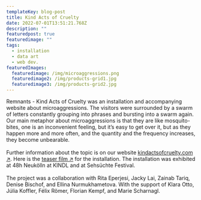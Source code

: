 ```yaml
---
templateKey: blog-post
title: Kind Acts of Cruelty
date: 2022-07-01T13:51:21.768Z
description: ""
featuredpost: true
featuredimage: ""
tags:
  - installation
  - data art
  - web dev.
featuredImages:
  featuredimage: /img/microaggressions.png
  featuredimage2: /img/products-grid1.jpg
  featuredimage3: /img/products-grid2.jpg
---
```

Remnants - Kind Acts of Cruelty was an installation and accompanying website about microaggressions. The visitors were surrounded by a swarm of letters constantly grouping into phrases and bursting into a swarm again. Our main metaphor about microaggressions is that they are like mosquito-bites, one is an inconvenient feeling, but it’s easy to get over it, but as they happen more and more often, and the quantity and the frequency increases, they become unbearable.\
\
Further information about the topic is on our website [kindactsofcruelty.com ↗](https://kindactsofcruelty.com/). Here is the [teaser film ↗](https://vimeo.com/509402966) for the installation. The installation was exhibited at 48h Neukölln at KINDL and at Sehsüchte Festival.\
\
The project was a collaboration with Rita Eperjesi, Jacky Lai, Zainab Tariq, Denise Bischof, and Ellina Nurmukhametova. With the support of Klara Otto, Júlia Koffler, Félix Römer, Florian Kempf, and Marie Scharnagl.